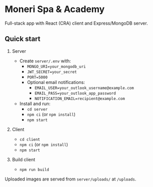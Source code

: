 # Moneri Spa & Academy

Full-stack app with React (CRA) client and Express/MongoDB server.

## Quick start

1. Server
   - Create `server/.env` with:
     - `MONGO_URI=your_mongodb_uri`
     - `JWT_SECRET=your_secret`
     - `PORT=5000`
     - Optional email notifications:
       - `EMAIL_USER=your_outlook_username@example.com`
       - `EMAIL_PASS=your_outlook_app_password`
       - `NOTIFICATION_EMAIL=recipient@example.com`
   - Install and run:
     - `cd server`
     - `npm ci` (or `npm install`)
     - `npm start`

2. Client
   - `cd client`
   - `npm ci` (or `npm install`) 
   - `npm start`

3. Build client
   - `npm run build`

Uploaded images are served from `server/uploads/` at `/uploads`.
